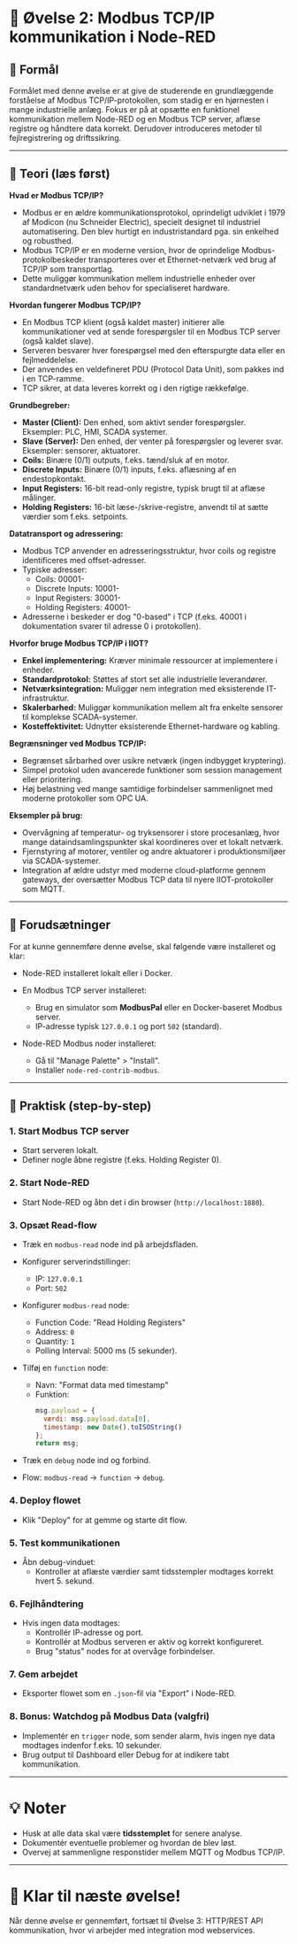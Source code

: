 
# 📝 Øvelse 2: Modbus TCP/IP kommunikation i Node-RED

## 🌟 Formål
Formålet med denne øvelse er at give de studerende en grundlæggende forståelse af Modbus TCP/IP-protokollen, som stadig er en hjørnesten i mange industrielle anlæg. Fokus er på at opsætte en funktionel kommunikation mellem Node-RED og en Modbus TCP server, aflæse registre og håndtere data korrekt. Derudover introduceres metoder til fejlregistrering og driftssikring.

---
## 📖 Teori (læs først)

**Hvad er Modbus TCP/IP?**
- Modbus er en ældre kommunikationsprotokol, oprindeligt udviklet i 1979 af Modicon (nu Schneider Electric), specielt designet til industriel automatisering. Den blev hurtigt en industristandard pga. sin enkelhed og robusthed.
- Modbus TCP/IP er en moderne version, hvor de oprindelige Modbus-protokolbeskeder transporteres over et Ethernet-netværk ved brug af TCP/IP som transportlag.
- Dette muliggør kommunikation mellem industrielle enheder over standardnetværk uden behov for specialiseret hardware.

**Hvordan fungerer Modbus TCP/IP?**
- En Modbus TCP klient (også kaldet master) initierer alle kommunikationer ved at sende forespørgsler til en Modbus TCP server (også kaldet slave).
- Serveren besvarer hver forespørgsel med den efterspurgte data eller en fejlmeddelelse.
- Der anvendes en veldefineret PDU (Protocol Data Unit), som pakkes ind i en TCP-ramme.
- TCP sikrer, at data leveres korrekt og i den rigtige rækkefølge.

**Grundbegreber:**
- **Master (Client):** Den enhed, som aktivt sender forespørgsler. Eksempler: PLC, HMI, SCADA systemer.
- **Slave (Server):** Den enhed, der venter på forespørgsler og leverer svar. Eksempler: sensorer, aktuatorer.
- **Coils:** Binære (0/1) outputs, f.eks. tænd/sluk af en motor.
- **Discrete Inputs:** Binære (0/1) inputs, f.eks. aflæsning af en endestopkontakt.
- **Input Registers:** 16-bit read-only registre, typisk brugt til at aflæse målinger.
- **Holding Registers:** 16-bit læse-/skrive-registre, anvendt til at sætte værdier som f.eks. setpoints.

**Datatransport og adressering:**
- Modbus TCP anvender en adresseringsstruktur, hvor coils og registre identificeres med offset-adresser.
- Typiske adresser:
  - Coils: 00001-
  - Discrete Inputs: 10001-
  - Input Registers: 30001-
  - Holding Registers: 40001-
- Adresserne i beskeder er dog "0-based" i TCP (f.eks. 40001 i dokumentation svarer til adresse 0 i protokollen).

**Hvorfor bruge Modbus TCP/IP i IIOT?**
- **Enkel implementering:** Kræver minimale ressourcer at implementere i enheder.
- **Standardprotokol:** Støttes af stort set alle industrielle leverandører.
- **Netværksintegration:** Muliggør nem integration med eksisterende IT-infrastruktur.
- **Skalerbarhed:** Muliggør kommunikation mellem alt fra enkelte sensorer til komplekse SCADA-systemer.
- **Kosteffektivitet:** Udnytter eksisterende Ethernet-hardware og kabling.

**Begrænsninger ved Modbus TCP/IP:**
- Begrænset sårbarhed over usikre netværk (ingen indbygget kryptering).
- Simpel protokol uden avancerede funktioner som session management eller prioritering.
- Høj belastning ved mange samtidige forbindelser sammenlignet med moderne protokoller som OPC UA.

**Eksempler på brug:**
- Overvågning af temperatur- og tryksensorer i store procesanlæg, hvor mange dataindsamlingspunkter skal koordineres over et lokalt netværk.
- Fjernstyring af motorer, ventiler og andre aktuatorer i produktionsmiljøer via SCADA-systemer.
- Integration af ældre udstyr med moderne cloud-platforme gennem gateways, der oversætter Modbus TCP data til nyere IIOT-protokoller som MQTT.

---

## 🔧 Forudsætninger

For at kunne gennemføre denne øvelse, skal følgende være installeret og klar:

- Node-RED installeret lokalt eller i Docker.
- En Modbus TCP server installeret:
  - Brug en simulator som **ModbusPal** eller en Docker-baseret Modbus server.
  - IP-adresse typisk `127.0.0.1` og port `502` (standard).

- Node-RED Modbus noder installeret:
  - Gå til "Manage Palette" > "Install".
  - Installer `node-red-contrib-modbus`.

---

## 🔄 Praktisk (step-by-step)

### 1. Start Modbus TCP server
- Start serveren lokalt.
- Definer nogle åbne registre (f.eks. Holding Register 0).

### 2. Start Node-RED
- Start Node-RED og åbn det i din browser (`http://localhost:1880`).

### 3. Opsæt Read-flow
- Træk en `modbus-read` node ind på arbejdsfladen.
- Konfigurer serverindstillinger:
  - IP: `127.0.0.1`
  - Port: `502`
- Konfigurer `modbus-read` node:
  - Function Code: "Read Holding Registers"
  - Address: `0`
  - Quantity: `1`
  - Polling Interval: 5000 ms (5 sekunder).

- Tilføj en `function` node:
  - Navn: "Format data med timestamp"
  - Funktion:
    ```javascript
    msg.payload = {
      værdi: msg.payload.data[0],
      timestamp: new Date().toISOString()
    };
    return msg;
    ```

- Træk en `debug` node ind og forbind.
- Flow: `modbus-read` -> `function` -> `debug`.

### 4. Deploy flowet
- Klik "Deploy" for at gemme og starte dit flow.

### 5. Test kommunikationen
- Åbn debug-vinduet:
  - Kontroller at aflæste værdier samt tidsstempler modtages korrekt hvert 5. sekund.

### 6. Fejlhåndtering
- Hvis ingen data modtages:
  - Kontrollér IP-adresse og port.
  - Kontrollér at Modbus serveren er aktiv og korrekt konfigureret.
  - Brug "status" nodes for at overvåge forbindelser.

### 7. Gem arbejdet
- Eksporter flowet som en `.json`-fil via "Export" i Node-RED.

### 8. Bonus: Watchdog på Modbus Data (valgfri)
- Implementér en `trigger` node, som sender alarm, hvis ingen nye data modtages indenfor f.eks. 10 sekunder.
- Brug output til Dashboard eller Debug for at indikere tabt kommunikation.

---

# 💡 Noter
- Husk at alle data skal være **tidsstemplet** for senere analyse.
- Dokumentér eventuelle problemer og hvordan de blev løst.
- Overvej at sammenligne responstider mellem MQTT og Modbus TCP/IP.

---

# 🎉 Klar til næste øvelse!
Når denne øvelse er gennemført, fortsæt til Øvelse 3: HTTP/REST API kommunikation, hvor vi arbejder med integration mod webservices.

